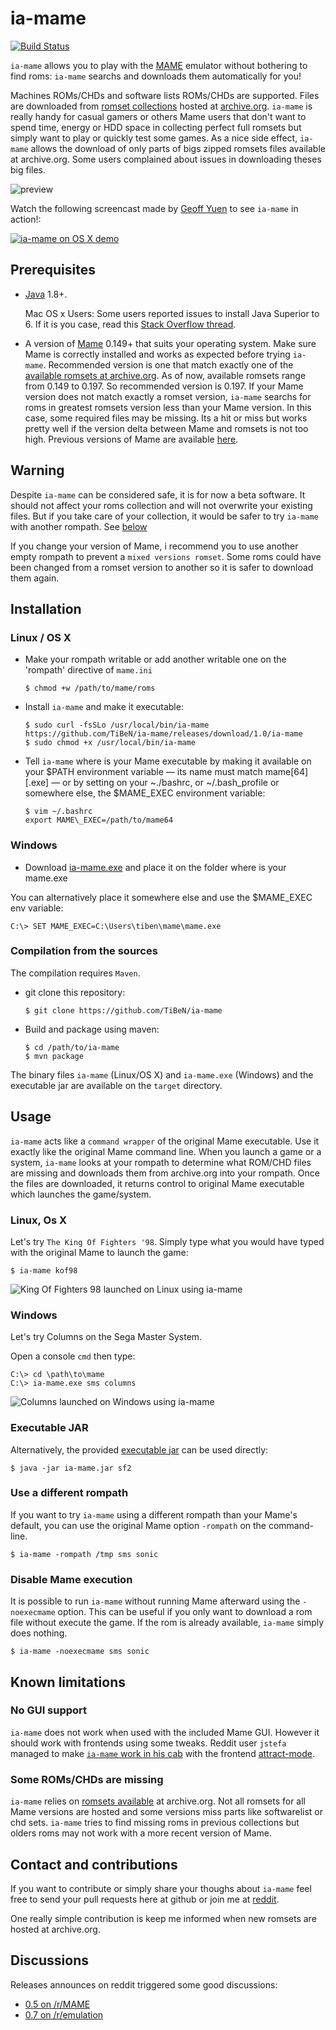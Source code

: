 ia-mame
=======

[![Build
Status](https://travis-ci.org/TiBeN/ia-mame.svg?branch=master)](https://travis-ci.org/TiBeN/ia-mame)

`ia-mame` allows you to play with the [MAME](http://mamedev.org/)
emulator without bothering to find roms: `ia-mame` searchs and downloads
them automatically for you!

Machines ROMs/CHDs and software lists ROMs/CHDs are supported. Files are
downloaded from [romset
collections](https://archive.org/details/messmame) hosted at
[archive.org](https://archive.org). `ia-mame` is really handy for casual
gamers or others Mame users that don't want to spend time, energy or HDD
space in collecting perfect full romsets but simply want to play or
quickly test some games. As a nice side effect, `ia-mame` allows the
download of only parts of bigs zipped romsets files available at
archive.org. Some users complained about issues in downloading theses
big files.

![preview](./doc/screenshot.png)

Watch the following screencast made by [Geoff
Yuen](https://vimeo.com/user51410922) to see `ia-mame` in action!:

[![ia-mame on OS X
demo](https://i.vimeocdn.com/video/567335844.jpg)](https://vimeo.com/163855518)

Prerequisites
-------------

-   [Java](https://www.java.com/fr/download/) 1.8+.

    Mac OS x Users: Some users reported issues to install Java Superior
    to 6. If it is you case, read this [Stack Overflow
    thread](http://stackoverflow.com/questions/12757558/installed-java-7-on-mac-os-x-but-terminal-is-still-using-version-6).

-   A version of [Mame](http://mamedev.org/release.php) 0.149+ that
    suits your operating system. Make sure Mame is correctly installed
    and works as expected before trying `ia-mame`. Recommended version
    is one that match exactly one of the [available romsets at
    archive.org](https://archive.org/details/messmame?&sort=publicdate).
    As of now, available romsets range from 0.149 to 0.197. So
    recommended version is 0.197. If your Mame version does not match
    exactly a romset version, `ia-mame` searchs for roms in greatest
    romsets version less than your Mame version. In this case, some
    required files may be missing. Its a hit or miss but works pretty
    well if the version delta between Mame and romsets is not too high.
    Previous versions of Mame are available
    [here](http://mamedev.org/oldrel.html).

Warning
-------

Despite `ia-mame` can be considered safe, it is for now a beta software.
It should not affect your roms collection and will not overwrite your
existing files. But if you take care of your collection, it would be
safer to try `ia-mame` with another rompath. See
[below](https://github.com/TiBeN/ia-mame#use-a-different-rompath)

If you change your version of Mame, i recommend you to use another empty
rompath to prevent a `mixed versions romset`. Some roms could have been
changed from a romset version to another so it is safer to download them
again.

Installation
------------

### Linux / OS X

-   Make your rompath writable or add another writable one on the
    'rompath' directive of `mame.ini`

        $ chmod +w /path/to/mame/roms

-   Install `ia-mame` and make it executable:

        $ sudo curl -fsSLo /usr/local/bin/ia-mame https://github.com/TiBeN/ia-mame/releases/download/1.0/ia-mame
        $ sudo chmod +x /usr/local/bin/ia-mame

-   Tell `ia-mame` where is your Mame executable by making it available
    on your \$PATH environment variable — its name must match
    mame\[64\]\[.exe\] — or by setting on your \~./bashrc, or
    \~/.bash\_profile or somewhere else, the \$MAME\_EXEC environment
    variable:

        $ vim ~/.bashrc
        export MAME\_EXEC=/path/to/mame64

### Windows

-   Download
    [ia-mame.exe](https://github.com/TiBeN/ia-mame/releases/download/1.0/ia-mame.exe)
    and place it on the folder where is your mame.exe

You can alternatively place it somewhere else and use the \$MAME\_EXEC
env variable:

    C:\> SET MAME_EXEC=C:\Users\tiben\mame\mame.exe

### Compilation from the sources

The compilation requires `Maven`.

-   git clone this repository:

        $ git clone https://github.com/TiBeN/ia-mame

-   Build and package using maven:

        $ cd /path/to/ia-mame
        $ mvn package

The binary files `ia-mame` (Linux/OS X) and `ia-mame.exe` (Windows) and
the executable jar are available on the `target` directory.

Usage
-----

`ia-mame` acts like a `command wrapper` of the original Mame executable.
Use it exactly like the original Mame command line. When you launch a
game or a system, `ia-mame` looks at your rompath to determine what
ROM/CHD files are missing and downloads them from archive.org into your
rompath. Once the files are downloaded, it returns control to original
Mame executable which launches the game/system.

### Linux, Os X

Let's try `The King Of Fighters '98`. Simply type what you would have
typed with the original Mame to launch the game:

    $ ia-mame kof98

![King Of Fighters 98 launched on Linux using ia-mame](./doc/screenshot3.png)

### Windows

Let's try Columns on the Sega Master System.

Open a console `cmd` then type:

    C:\> cd \path\to\mame
    C:\> ia-mame.exe sms columns

![Columns launched on Windows using ia-mame](./doc/screenshot4.png)

### Executable JAR

Alternatively, the provided [executable
jar](https://github.com/TiBeN/ia-mame/releases/download/1.0/ia-mame.jar)
can be used directly:

    $ java -jar ia-mame.jar sf2

### Use a different rompath

If you want to try `ia-mame` using a different rompath than your Mame's
default, you can use the original Mame option `-rompath` on the
command-line.

    $ ia-mame -rompath /tmp sms sonic

### Disable Mame execution

It is possible to run `ia-mame` without running Mame afterward using the
`-noexecmame` option. This can be useful if you only want to download a
rom file without execute the game. If the rom is already available,
`ia-mame` simply does nothing.

    $ ia-mame -noexecmame sms sonic

Known limitations
-----------------

### No GUI support

`ia-mame` does not work when used with the included Mame GUI. However it
should work with frontends using some tweaks. Reddit user `jstefa`
managed to make [`ia-mame` work in his
cab](https://www.reddit.com/r/MAME/comments/4fruod/iamame_05_mame_thin_wrapper_which_downloads/d4xqj0l/)
with the frontend [attract-mode](http://attractmode.org/).

### Some ROMs/CHDs are missing

`ia-mame` relies on [romsets
available](https://archive.org/details/messmame?&sort=publicdate) at
archive.org. Not all romsets for all Mame versions are hosted and some
versions miss parts like softwarelist or chd sets. `ia-mame` tries to
find missing roms in previous collections but olders roms may not work
with a more recent version of Mame.

Contact and contributions
-------------------------

If you want to contribute or simply share your thoughs about `ia-mame`
feel free to send your pull requests here at github or join me at
[reddit](https://www.reddit.com/user/tiben_/).

One really simple contribution is keep me informed when new romsets are
hosted at archive.org.

Discussions
-----------

Releases announces on reddit triggered some good discussions:

-   [0.5 on
    /r/MAME](https://www.reddit.com/r/MAME/comments/4fruod/%60ia-mame%60_05_mame_thin_wrapper_which_downloads/)
-   [0.7 on
    /r/emulation](https://www.reddit.com/r/emulation/comments/4tkrqb/%60ia-mame%60_07_released/)

